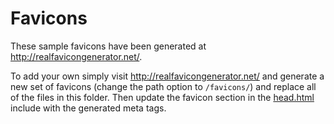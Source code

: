 # Favicons

These sample favicons have been generated at http://realfavicongenerator.net/.

To add your own simply visit http://realfavicongenerator.net/ and
generate a new set of favicons (change the path option to `/favicons/`)
and replace all of the files in this folder. Then update the favicon section in
the [head.html](../_includes/head.html) include with the generated meta tags.
